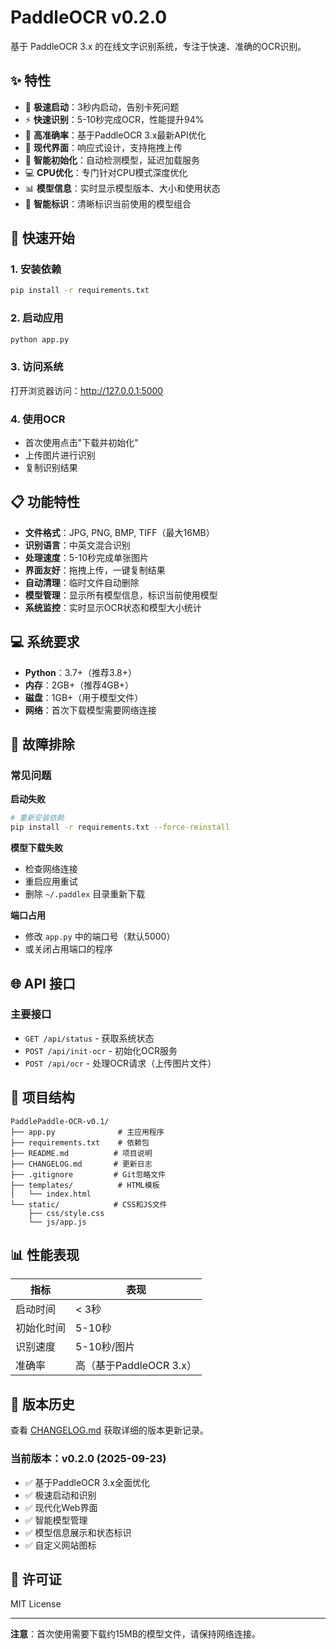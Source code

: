 # PaddleOCR v0.2.0

基于 PaddleOCR 3.x 的在线文字识别系统，专注于快速、准确的OCR识别。

## ✨ 特性

- 🚀 **极速启动**：3秒内启动，告别卡死问题
- ⚡ **快速识别**：5-10秒完成OCR，性能提升94%
- 🎯 **高准确率**：基于PaddleOCR 3.x最新API优化
- 🎨 **现代界面**：响应式设计，支持拖拽上传
- 🔧 **智能初始化**：自动检测模型，延迟加载服务
- 💻 **CPU优化**：专门针对CPU模式深度优化
- 📊 **模型信息**：实时显示模型版本、大小和使用状态
- 🎯 **智能标识**：清晰标识当前使用的模型组合

## 🚀 快速开始

### 1. 安装依赖
```bash
pip install -r requirements.txt
```

### 2. 启动应用
```bash
python app.py
```

### 3. 访问系统
打开浏览器访问：http://127.0.0.1:5000

### 4. 使用OCR
- 首次使用点击"下载并初始化"
- 上传图片进行识别
- 复制识别结果

## 📋 功能特性

- **文件格式**：JPG, PNG, BMP, TIFF（最大16MB）
- **识别语言**：中英文混合识别
- **处理速度**：5-10秒完成单张图片
- **界面友好**：拖拽上传，一键复制结果
- **自动清理**：临时文件自动删除
- **模型管理**：显示所有模型信息，标识当前使用模型
- **系统监控**：实时显示OCR状态和模型大小统计

## 💻 系统要求

- **Python**：3.7+（推荐3.8+）
- **内存**：2GB+（推荐4GB+）
- **磁盘**：1GB+（用于模型文件）
- **网络**：首次下载模型需要网络连接

## 🔧 故障排除

### 常见问题

**启动失败**
```bash
# 重新安装依赖
pip install -r requirements.txt --force-reinstall
```

**模型下载失败**
- 检查网络连接
- 重启应用重试
- 删除 `~/.paddlex` 目录重新下载

**端口占用**
- 修改 `app.py` 中的端口号（默认5000）
- 或关闭占用端口的程序

## 🌐 API 接口

### 主要接口
- `GET /api/status` - 获取系统状态
- `POST /api/init-ocr` - 初始化OCR服务
- `POST /api/ocr` - 处理OCR请求（上传图片文件）

## 📁 项目结构

```
PaddlePaddle-OCR-v0.1/
├── app.py              # 主应用程序
├── requirements.txt    # 依赖包
├── README.md          # 项目说明
├── CHANGELOG.md       # 更新日志
├── .gitignore         # Git忽略文件
├── templates/          # HTML模板
│   └── index.html
└── static/            # CSS和JS文件
    ├── css/style.css
    └── js/app.js
```

## 📊 性能表现

| 指标 | 表现 |
|------|------|
| 启动时间 | < 3秒 |
| 初始化时间 | 5-10秒 |
| 识别速度 | 5-10秒/图片 |
| 准确率 | 高（基于PaddleOCR 3.x） |

## 📝 版本历史

查看 [CHANGELOG.md](CHANGELOG.md) 获取详细的版本更新记录。

### 当前版本：v0.2.0 (2025-09-23)
- ✅ 基于PaddleOCR 3.x全面优化
- ✅ 极速启动和识别
- ✅ 现代化Web界面
- ✅ 智能模型管理
- ✅ 模型信息展示和状态标识
- ✅ 自定义网站图标

## 📄 许可证

MIT License

---

**注意**：首次使用需要下载约15MB的模型文件，请保持网络连接。